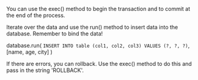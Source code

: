 You can use the exec() method to begin the transaction and to commit at the end of the process.

Iterate over the data and use the run() method to insert data into the database. Remember to bind the data!

database.run(
       `INSERT INTO table (col1, col2, col3)
        VALUES (?, ?, ?)`,
       [name, age, city]
     )

If there are errors, you can rollback. Use the exec() method to do this and pass in the string 'ROLLBACK'.